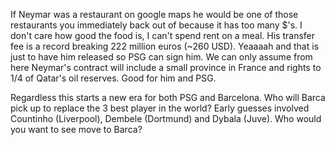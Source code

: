 If Neymar was a restaurant on google maps he would be one of those restaurants you immediately back out of because it has too many $'s. I don't care how good the food is, I can't spend rent on a meal. His transfer fee is a record breaking 222 million euros (~260 USD). Yeaaaah and that is just to have him released so PSG can sign him. We can only assume from here Neymar's contract will include a small province in France and rights to 1/4 of Qatar's oil reserves. Good for him and PSG. 

Regardless this starts a new era for both PSG and Barcelona. Who will Barca pick up to replace the 3 best player in the world? Early guesses involved Countinho (Liverpool), Dembele (Dortmund) and Dybala (Juve). Who would you want to see move to Barca? 
